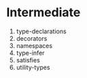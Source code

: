 # Intermediate

1. type-declarations
2. decorators
3. namespaces
4. type-infer
5. satisfies
6. utility-types
